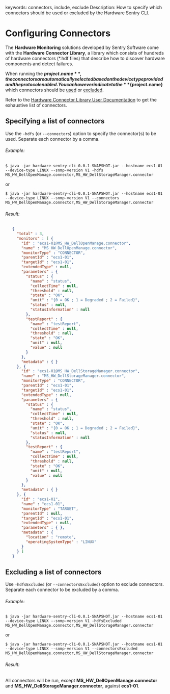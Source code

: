 keywords: connectors, include, exclude
Description: How to specify which connectors should be used or excluded by the Hardware Sentry CLI.

# Configuring Connectors

<!-- MACRO{toc|fromDepth=1|toDepth=2|id=toc} -->

The **Hardware Monitoring** solutions developed by Sentry Software come with the **Hardware Connector Library**, a library which consists of hundreds of hardware connectors (*.hdf files) that describe how to discover hardware components and detect failures.

When running the **${project.name}**, the connectors are automatically selected based on the device type provided and the protocol enabled. You can however indicate to the **${project.name}** which connectors should be [used](#include) or [excluded](#exclude).

Refer to the <a href="https://www.sentrysoftware.com/library/hc/platform-requirements.html" target="_blank">Hardware Connector Library User Documentation</a> to get the exhaustive list of connectors.

<a name="include"></a>

## Specifying a list of connectors
  
Use the `-hdfs` (or ``--connectors``) option to specify the connector(s) to be used. Separate each connector by a comma.
  
###### Example:

```shell script
$ java -jar hardware-sentry-cli-0.0.1-SNAPSHOT.jar --hostname ecs1-01 --device-type LINUX --snmp-version V1 -hdfs MS_HW_DellOpenManage.connector,MS_HW_DellStorageManager.connector
 ```

   or

```shell script
$ java -jar hardware-sentry-cli-0.0.1-SNAPSHOT.jar --hostname ecs1-01 --device-type LINUX --snmp-version V1 --connectors MS_HW_DellOpenManage.connector,MS_HW_DellStorageManager.connector
 ```

###### Result:

```json
   {
     "total" : 3,
     "monitors" : [ {
       "id" : "ecs1-01@MS_HW_DellOpenManage.connector",
       "name" : "MS_HW_DellOpenManage.connector",
       "monitorType" : "CONNECTOR",
       "parentId" : "ecs1-01",
       "targetId" : "ecs1-01",
       "extendedType" : null,
       "parameters" : {
         "status" : {
           "name" : "status",
           "collectTime" : null,
           "threshold" : null,
           "state" : "OK",
           "unit" : "{0 = OK ; 1 = Degraded ; 2 = Failed}",
           "status" : null,
           "statusInformation" : null
         },
         "testReport" : {
           "name" : "testReport",
           "collectTime" : null,
           "threshold" : null,
           "state" : "OK",
           "unit" : null,
           "value" : null
         }
       },
       "metadata" : { }
     }, {
       "id" : "ecs1-01@MS_HW_DellStorageManager.connector",
       "name" : "MS_HW_DellStorageManager.connector",
       "monitorType" : "CONNECTOR",
       "parentId" : "ecs1-01",
       "targetId" : "ecs1-01",
       "extendedType" : null,
       "parameters" : {
         "status" : {
           "name" : "status",
           "collectTime" : null,
           "threshold" : null,
           "state" : "OK",
           "unit" : "{0 = OK ; 1 = Degraded ; 2 = Failed}",
           "status" : null,
           "statusInformation" : null
         },
         "testReport" : {
           "name" : "testReport",
           "collectTime" : null,
           "threshold" : null,
           "state" : "OK",
           "unit" : null,
           "value" : null
         }
       },
       "metadata" : { }
     }, {
       "id" : "ecs1-01",
       "name" : "ecs1-01",
       "monitorType" : "TARGET",
       "parentId" : null,
       "targetId" : "ecs1-01",
       "extendedType" : null,
       "parameters" : { },
       "metadata" : {
         "location" : "remote",
         "operatingSystemType" : "LINUX"
       }
     } ]
   }
   ```
<a name="exclude"></a>

## Excluding a list of connectors

Use `-hdfsExcluded` (or `--connectorsExcluded`) option to exclude connectors. Separate each connector to be excluded by a comma.

###### Example:

```shell script
$ java -jar hardware-sentry-cli-0.0.1-SNAPSHOT.jar --hostname ecs1-01 --device-type LINUX --snmp-version V1 -hdfsExcluded MS_HW_DellOpenManage.connector,MS_HW_DellStorageManager.connector
```

   or

```shell script
$ java -jar hardware-sentry-cli-0.0.1-SNAPSHOT.jar --hostname ecs1-01 --device-type LINUX --snmp-version V1 --connectorsExcluded MS_HW_DellOpenManage.connector,MS_HW_DellStorageManager.connector
```

###### Result:

All connectors will be run, except **MS_HW_DellOpenManage.connector** and **MS_HW_DellStorageManager.connector**, against **ecs1-01**.
